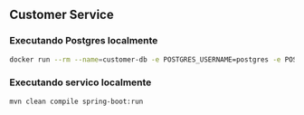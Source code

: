 ## Customer Service

### Executando Postgres localmente

```bash
docker run --rm --name=customer-db -e POSTGRES_USERNAME=postgres -e POSTGRES_PASSWORD=postgres -p 5432:5432 postgres
```

### Executando servico localmente

```bash
mvn clean compile spring-boot:run
```
